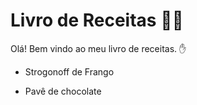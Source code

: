 # Livro de Receitas :man_cook:

Olá! Bem vindo ao meu livro de receitas. :hand:

- Strogonoff de Frango

- Pavê de chocolate

  
